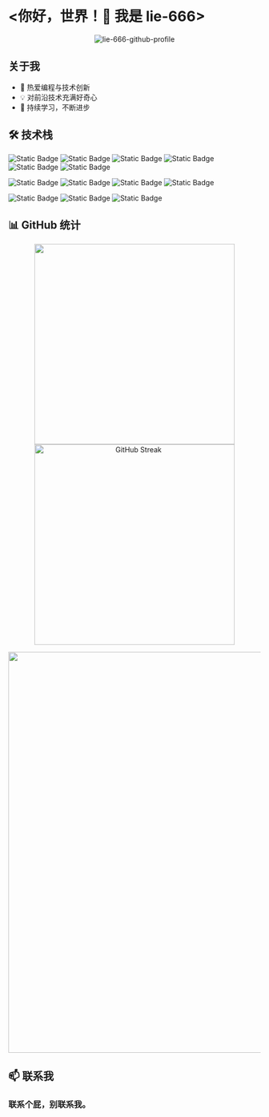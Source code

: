 
# <你好，世界！👋 我是 lie-666>

<p align="center">
</p>
<p align="center">
<img src="https://moe-counter-pi.vercel.app/get/@lie-666-github-profile" alt="lie-666-github-profile" />
</p>

## 关于我

- 🚀 热爱编程与技术创新
- 💡 对前沿技术充满好奇心
- 🌱 持续学习，不断进步

## 🛠️ 技术栈

![Static Badge](https://img.shields.io/badge/编程语言-grey?style=for-the-badge)
![Static Badge](https://img.shields.io/badge/C%2B%2B-00599C?style=for-the-badge&logo=C%2B%2B&logoColor=white)
![Static Badge](https://img.shields.io/badge/Python-blue?style=for-the-badge&logo=python&logoColor=white)
![Static Badge](https://img.shields.io/badge/javascript-F7DF1E?style=for-the-badge&logo=javascript&logoColor=white)
![Static Badge](https://img.shields.io/badge/html5-E34F26?style=for-the-badge&logo=html5&logoColor=white)
![Static Badge](https://img.shields.io/badge/PHP-777BB4?style=for-the-badge&logo=php&logoColor=white)

![Static Badge](https://img.shields.io/badge/开发工具-grey?style=for-the-badge)
![Static Badge](https://img.shields.io/badge/github-181717?style=for-the-badge&logo=github&logoColor=white)
![Static Badge](https://img.shields.io/badge/docker-2496ED?style=for-the-badge&logo=docker&logoColor=white)
![Static Badge](https://img.shields.io/badge/cloudflare-F38020?style=for-the-badge&logo=cloudflare&logoColor=white)

![Static Badge](https://img.shields.io/badge/操作系统-grey?style=for-the-badge)
![Static Badge](https://img.shields.io/badge/ubuntu-E95420?style=for-the-badge&logo=ubuntu&logoColor=white)
![Static Badge](https://img.shields.io/badge/windows-blue?style=for-the-badge)


## 📊 GitHub 统计

<p align="center">
<a href="https://github.com/anuraghazra/github-readme-stats"><img width=400 src="https://api-github-readme-stats.null-qwerty.top/api?username=lie-666&show_icons=true&hide_border=true&theme=transparent" /></a>
<a href="https://git.io/streak-stats"><img width=400 src="https://github-readme-streak-stats-seven-rho.vercel.app?user=lie-666&theme=transparent&hide_border=true" alt="GitHub Streak" /></a>
</p>
<p align="center">
<a href="https://github.com/Ashutosh00710/github-readme-activity-graph"><img width=800 src="https://github-readme-activity-graph-dun.vercel.app/graph?username=lie-666&theme=github-compact&hide_border=true&area=true" /></a>
</p>

## 📫 联系我

### 联系个屁，别联系我。
